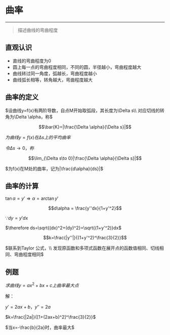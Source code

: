 # 曲率

---

> 描述曲线的弯曲程度

## 直观认识

* 直线的弯曲程度为0
* 圆上每一点的弯曲程度相同，不同的圆，半径越小，弯曲程度越大
* 曲线转过同一角度，弧越长，弯曲程度越小
* 曲线弧长相等，转角越大，弯曲程度越大

## 曲率的定义

$设曲线y=f(x)有两阶导数，自点M开始取弧段，其长度为\Delta s\\
对应切线的转角为\Delta \alpha，称$

$$\bar{K}=|\frac{\Delta \alpha}{\Delta s}|$$

$为曲线y=f(x)在\Delta s上的平均曲率$

$令\Delta s \to 0，称$

$$\lim_{\Delta s\to 0}|\frac{\Delta \alpha}{\Delta s}|$$

$为f(x)在M处的曲率，记为|\frac{d\alpha}{ds}|$

## 曲率的计算

$\tan \alpha= y'\Rightarrow \alpha = \arctan y'$

$$d\alpha = \frac{y''dx}{1+y'^2}$$

$\because dy=y'dx$

$\therefore ds=\sqrt{(dx)^2+(dy)^2}=\sqrt{(1+y'^2)}dx$

$$k=\frac{|y''|}{(1+y'^2)^\frac{3}{2}}$$

$联系到Taylor 公式，\\
发现原函数和多项式函数在展开点的函数值相同、切线相同、弯曲程度相同$

## 例题

$求曲线y=ax^2+bx+c上曲率最大点$

解：

$y'=2ax+b，y''=2a$

$k=\frac{|2a|}{[1+(2ax+b)^2]^\frac{3}{2}}$

$当x=-\frac{b}{2a}时，曲率最大$



